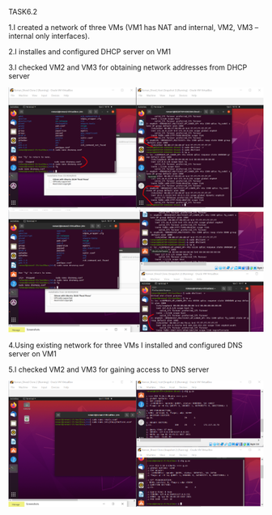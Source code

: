 TASK6.2


1.I created a network of three VMs (VM1 has NAT and internal, VM2, VM3 – internal only interfaces).

2.I installes and configured DHCP server on VM1

3.I checked VM2 and VM3 for obtaining network addresses from DHCP server

<img src="screenshots/1.png">
<img src="screenshots/2.png">


4.Using existing network for three VMs I installed and configured DNS server on VM1


5.I checked VM2 and VM3 for gaining access to DNS server

<img src="screenshots/3.png">
